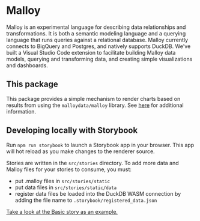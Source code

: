 # Malloy

Malloy is an experimental language for describing data relationships and transformations. It is both a semantic modeling language and a querying language that runs queries against a relational database. Malloy currently connects to BigQuery and Postgres, and natively supports DuckDB. We've built a Visual Studio Code extension to facilitate building Malloy data models, querying and transforming data, and creating simple visualizations and dashboards.

## This package

This package provides a simple mechanism to render charts based on results from using the `malloydata/malloy` library. See [here](https://github.com/malloydata/malloy/blob/main/packages/malloy/README.md) for additional information.

## Developing locally with Storybook

Run `npm run storybook` to launch a Storybook app in your browser. This app will hot reload as you make changes to the renderer source.

Stories are written in the `src/stories` directory. To add more data and Malloy files for your stories to consume, you must:

- put .malloy files in `src/stories/static`
- put data files in `src/stories/static/data`
- register data files be loaded into the DuckDB WASM connection by adding the file name to `.storybook/registered_data.json`

[Take a look at the Basic story as an example.](./src/stories/basic.stories.ts)

